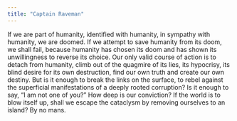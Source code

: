 ```yaml
---
title: "Captain Raveman"
---
```

If we are part of humanity, identified with humanity, in sympathy with humanity, we are doomed. If we attempt to save humanity from its doom, we shall fail, because humanity has chosen its doom and has shown its unwillingness to reverse its choice. Our only valid course of action is to detach from humanity, climb out of the quagmire of its lies, its hypocrisy, its blind desire for its own destruction, find our own truth and create our own destiny. But is it enough to break the links on the surface, to rebel against the superficial manifestations of a deeply rooted corruption? Is it enough to say, “I am not one of you?” How deep is our conviction? If the world is to blow itself up, shall we escape the cataclysm by removing ourselves to an island? By no mans.

